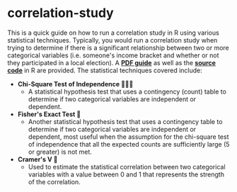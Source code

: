 # correlation-study
This is a quick guide on how to run a correlation study in R using various statistical techniques. Typically, you would run a correlation study when trying to determine if there is a significant relationship between two or more categorical variables (i.e. someone's income bracket and whether or not they participated in a local election). A **[PDF guide](https://github.com/tdewing19/correlation-study/blob/main/Correlation-Study-Sample.pdf)** as well as the **[source code](https://github.com/tdewing19/correlation-study/blob/main/Correlation%20Study%20Sample.Rmd)** in R are provided. The statistical techniques covered include:
- **Chi-Square Test of Independence 🧑‍🤝‍🧑**
  * A statistical hypothesis test that uses a contingency (count) table to determine if two categorical variables are independent or dependent.
- **Fisher's Exact Test 🎣**
  * Another statistical hypothesis test that uses a contingency table to determine if two categorical variables are independent or dependent, most useful when the assumption for the chi-square test of independence that all the expected counts are sufficiently large (5 or greater) is not met.
- **Cramer's V 🖖**
  * Used to estimate the statistical correlation between two categorical variables with a value between 0 and 1 that represents the
    strength of the correlation.
